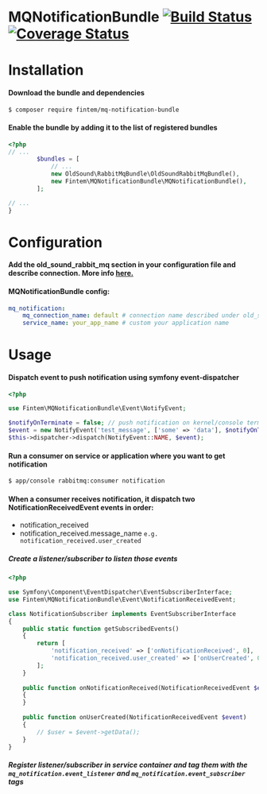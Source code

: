 # MQNotificationBundle [![Build Status](https://travis-ci.org/fintem/MQNotificationBundle.svg?branch=master)](https://travis-ci.org/fintem/MQNotificationBundle) [![Coverage Status](https://coveralls.io/repos/github/fintem/MQNotificationBundle/badge.svg?branch=master)](https://coveralls.io/github/fintem/MQNotificationBundle?branch=master)

Installation
============

#### Download the bundle and dependencies

```bash
$ composer require fintem/mq-notification-bundle
```

#### Enable the bundle by adding it to the list of registered bundles

```php
<?php
// ...
        $bundles = [
            // ...
            new OldSound\RabbitMqBundle\OldSoundRabbitMqBundle(),
            new Fintem\MQNotificationBundle\MQNotificationBundle(),
        ];

// ...
}
```

Configuration
============

#### Add the old_sound_rabbit_mq section in your configuration file and describe connection. More info [here.](https://github.com/php-amqplib/RabbitMqBundle)

#### MQNotificationBundle config:
```yaml
mq_notification:
    mq_connection_name: default # connection name described under old_sound_rabbit_mq
    service_name: your_app_name # custom your application name
```

Usage
============

#### Dispatch event to push notification using symfony event-dispatcher
```php
<?php

use Fintem\MQNotificationBundle\Event\NotifyEvent;

$notifyOnTerminate = false; // push notification on kernel/console terminate/exception
$event = new NotifyEvent('test_message', ['some' => 'data'], $notifyOnTerminate);
$this->dispatcher->dispatch(NotifyEvent::NAME, $event);
```

#### Run a consumer on service or application where you want to get notification
```bash
$ app/console rabbitmq:consumer notification
```

#### When a consumer receives notification, it dispatch two NotificationReceivedEvent events in order:
* notification_received
* notification_received.message_name `e.g. notification_received.user_created`

##### Create a listener/subscriber to listen those events
```php
<?php

use Symfony\Component\EventDispatcher\EventSubscriberInterface;
use Fintem\MQNotificationBundle\Event\NotificationReceivedEvent;

class NotificationSubscriber implements EventSubscriberInterface
{
    public static function getSubscribedEvents()
    {
        return [
            'notification_received' => ['onNotificationReceived', 0],
            'notification_received.user_created' => ['onUserCreated', 0],
        ];
    }
    
    public function onNotificationReceived(NotificationReceivedEvent $event)
    {
    }
    
    public function onUserCreated(NotificationReceivedEvent $event)
    {
        // $user = $event->getData();
    }
}
```

##### Register listener/subscriber in service container and tag them with the ``mq_notification.event_listener`` and ``mq_notification.event_subscriber`` tags
